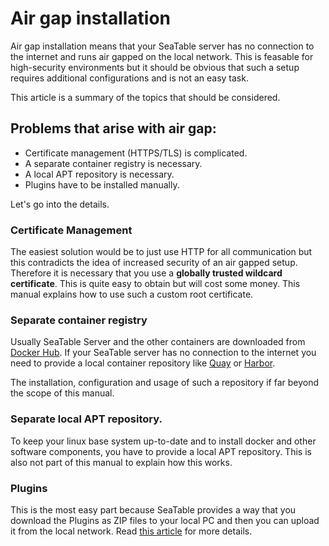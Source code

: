 # Air gap installation

Air gap installation means that your SeaTable server has no connection to the internet and runs air gapped on the local network. This is feasable for high-security environments but it should be obvious that such a setup requires additional configurations and is not an easy task.

This article is a summary of the topics that should be considered.

## Problems that arise with air gap:

- Certificate management (HTTPS/TLS) is complicated.
- A separate container registry is necessary.
- A local APT repository is necessary.
- Plugins have to be installed manually.

Let's go into the details.

### Certificate Management

The easiest solution would be to just use HTTP for all communication but this contradicts the idea of increased security of an air gapped setup. Therefore it is necessary that you use a **globally trusted wildcard certificate**. This is quite easy to obtain but will cost some money. This manual explains how to use such a custom root certificate.

### Separate container registry

Usually SeaTable Server and the other containers are downloaded from [Docker Hub](https://hub.docker.com/r/seatable/seatable-enterprise/). If your SeaTable server has no connection to the internet you need to provide a local container repository like [Quay](https://quay.io) or [Harbor](https://goharbor.io).

The installation, configuration and usage of such a repository if far beyond the scope of this manual.

### Separate local APT repository.

To keep your linux base system up-to-date and to install docker and other software components, you have to provide a local APT repository. This is also not part of this manual to explain how this works.

### Plugins

This is the most easy part because SeaTable provides a way that you download the Plugins as ZIP files to your local PC and then you can upload it from the local network. Read [this article](/config/plugins/) for more details.
